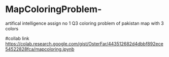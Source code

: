 # MapColoringProblem-
artifical intelligence assign no 1 Q3
  coloring problem of 
  pakistan map 
  with 3 colors 
  
#collab link
https://colab.research.google.com/gist/OsterFar/443512682d4dbbf892ece54522828fca/mapcoloring.ipynb

